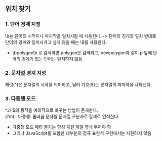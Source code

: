 ## 위치 찾기
### 1. 단어 경계 지정
\b는 단어의 시작이나 마지막을 일치시킬 때 사용한다. -> 단어의 경게와 일치
반대로 단어의 경계와 일치시키고 싶지 않을 때는 \B를 사용한다.
- \bpolygon\b 로 검색하면 polygon은 검색되고, newpolygon과 같이 p 앞에 단어의 경계가 없는 단어는 일치하지 않음

### 2. 문자열 경계 지정
캐럿(^)은 문자열의 시작을 의미하고, 달러 기호($)는 문자열의 마지막을 나타낸다.</br>

### 3. 다중행 모드
^과 $의 동작을 예외적으로 바꾸는 방법이 존재한다.</br>
(?m) : 다중행. 줄바꿈 문자를 문자열 구분자로 강제로 인식한다.</br>
- 다중행 모드 메타 문자는 항상 패턴 제일 앞에 두어야 함
- 그러나 JavaScript를 포함한 대부분의 정규 표현식 구현에서는 지원하지 않음
